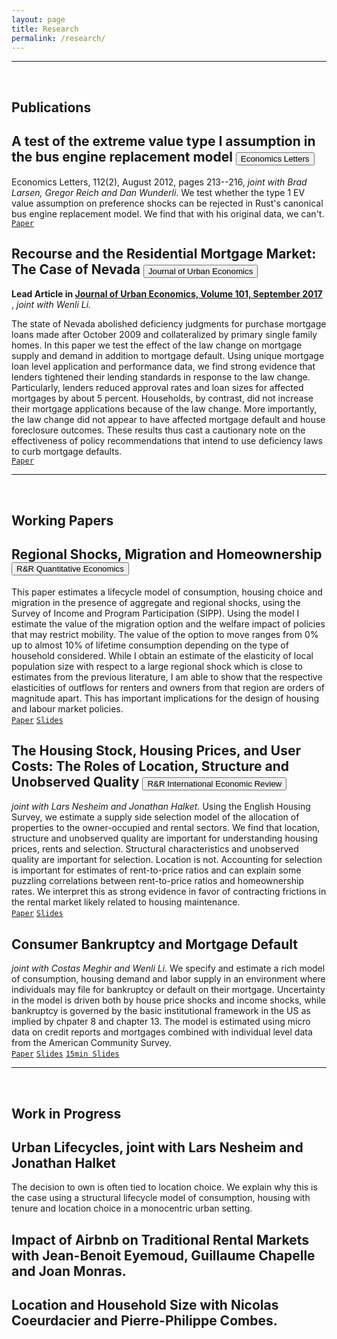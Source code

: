 ```yaml
---
layout: page
title: Research
permalink: /research/
---
```



---  

  <br>

## **Publications**

## A test of the extreme value type I assumption in the bus engine replacement model  <button type="button" class="btn btn-success">Economics Letters</button>

Economics Letters, 112(2), August 2012, pages 213--216, *joint with Brad Larsen, Gregor Reich and Dan Wunderli*.  We test whether the type 1 EV value assumption on preference shocks can be rejected in Rust's canonical bus engine replacement model. We find that with his original data, we can't.  
[`Paper`](http://www.sciencedirect.com/science/article/pii/S0165176512000870)


## Recourse and the Residential Mortgage Market: The Case of Nevada    <button type="button" class="btn btn-success">Journal of Urban Economics</button>

**Lead Article in [Journal of Urban Economics, Volume 101, September 2017](http://www.sciencedirect.com/science/article/pii/S0094119017300438)** , *joint with Wenli Li.* 

The state of Nevada abolished deficiency judgments for purchase mortgage loans made after October 2009 and collateralized by primary single family homes. In this paper we test the effect of the law change on mortgage supply and demand in addition to mortgage default. Using unique mortgage loan level application and performance data, we find strong evidence that lenders tightened their lending standards in response to the law change. Particularly, lenders reduced approval rates and loan sizes for affected mortgages by about 5 percent. Households, by contrast, did not increase their mortgage applications because of the law change. More importantly, the law change did not appear to have affected mortgage default and house foreclosure outcomes. These results thus cast a cautionary note on the effectiveness of policy recommendations that intend to use deficiency laws to curb mortgage defaults.  
[`Paper`](https://www.dropbox.com/s/kezqhin1r04vsst/nevada_nov_2016.pdf?dl=0)


---  
  <br>

## **Working Papers**

## Regional Shocks, Migration and Homeownership <button type="button" class="btn btn-info">R&R Quantitative Economics</button>

This paper estimates a lifecycle model of consumption, housing choice and migration in the presence of aggregate and regional shocks, using the Survey of Income and Program Participation (SIPP). Using the model I estimate the value of the migration option and the welfare impact of policies that may restrict mobility. The value of the option to move ranges from 0% up to almost 10% of lifetime consumption depending on the type of household considered. While I obtain an estimate of the elasticity of local population size with respect to a large regional shock which is close to estimates from the previous literature, I am able to show that the respective elasticities of outflows for renters and owners from that region are orders of magnitude apart. This has important implications for the design of housing and labour market policies.  
[`Paper`](https://www.dropbox.com/s/86t02m7zhsm47tm/model.pdf?dl=0) [`Slides`](https://www.dropbox.com/s/3c7pdekqa5x6dp4/slides-BGSE-55min.pdf?dl=0)


## The Housing Stock, Housing Prices, and User Costs: The Roles of Location, Structure and Unobserved Quality  <button type="button" class="btn btn-info">R&R International Economic Review</button>

*joint with Lars Nesheim and Jonathan Halket.* Using the English Housing Survey, we estimate a supply side selection model of the allocation of properties to the owner-occupied and rental sectors. We find that location, structure and unobserved quality are important for understanding housing prices, rents and selection. Structural characteristics and unobserved quality are important for selection. Location is not. Accounting for selection is important for estimates of rent-to-price ratios and can explain some puzzling correlations between rent-to-price ratios and homeownership rates. We interpret this as strong evidence in favor of contracting frictions in the rental market likely related to housing maintenance.  
[`Paper`](https://www.dropbox.com/s/ch4zzpyha9cx9rf/SelectionModel_20160323.pdf?dl=0)  [`Slides`](https://www.dropbox.com/s/r6rs3taihxyx5a3/20161206_Lausanne.pdf?dl=0)

## Consumer Bankruptcy and Mortgage Default

*joint with Costas Meghir and Wenli Li*. We specify and estimate a rich model of consumption, housing demand and labor supply in an environment where individuals may file for bankruptcy or default on their mortgage. Uncertainty in the model is driven both by house price shocks and income shocks, while bankruptcy is governed by the basic institutional framework in the US as implied by chpater 8 and chapter 13. The model is estimated using micro data on credit reports and mortgages combined with individual level data from the American Community Survey.   
[`Paper`](https://www.dropbox.com/s/gxjevgrbsebzr53/bankrupty-for-website.pdf?dl=0)  [`Slides`](https://www.dropbox.com/s/wpblw978zharsp5/Li-Meghir-Oswald-CEMFI.pdf?dl=0)  [`15min Slides`](https://www.dropbox.com/s/sosj0vghcrd3ibs/Li-Meghir-Oswald-15min.pdf?dl=0)

---  

  <br>

## **Work in Progress**

## Urban Lifecycles, joint with Lars Nesheim and Jonathan Halket

The decision to own is often tied to location choice. We explain why this is the case using a structural lifecycle model of consumption, housing with tenure and location choice in a monocentric urban setting.

## Impact of Airbnb on Traditional Rental Markets with Jean-Benoit Eyemoud, Guillaume Chapelle and Joan Monras.

## Location and Household Size with Nicolas Coeurdacier and Pierre-Philippe Combes.






